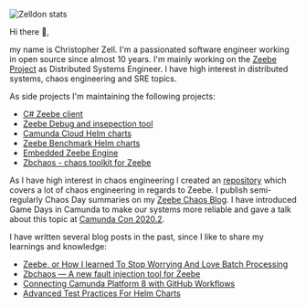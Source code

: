 
![Zelldon stats](https://github-readme-stats.vercel.app/api?username=zelldon&count_private=true&show_icons=true)

Hi there :wave:,

my name is Christopher Zell. I'm a passionated software engineer working in open source since almost 10 years. I'm mainly working on the [Zeebe Project](https://github.com/camunda-cloud/zeebe) as Distributed Systems Engineer. I have high interest in distributed systems, chaos engineering and SRE topics. 

As side projects I'm maintaining the following projects:

 * [C# Zeebe client](https://github.com/camunda-community-hub/zeebe-client-csharp)
 * [Zeebe Debug and insepection tool](https://github.com/Zelldon/zdb)
 * [Camunda Cloud Helm charts](https://github.com/camunda-community-hub/camunda-cloud-helm)
 * [Zeebe Benchmark Helm charts](https://github.com/zeebe-io/benchmark-helm)
 * [Embedded Zeebe Engine](https://github.com/camunda-community-hub/eze)
 * [Zbchaos - chaos toolkit for Zeebe](https://github.com/zeebe-io/zeebe-chaos)

As I have high interest in chaos engineering I created an [repository](https://github.com/zeebe-io/zeebe-chaos) which covers a lot of chaos engineering in regards to Zeebe. I publish semi-regularly Chaos Day summaries on my [Zeebe Chaos Blog](https://zeebe-io.github.io/zeebe-chaos/). I have introduced Game Days in Camunda to make our systems more reliable and gave a talk about this topic at [Camunda Con 2020.2](https://page.camunda.com/cclive-zell-chaosengineeringmeetszeebe).

I have written several blog posts in the past, since I like to share my learnings and knowledge:

 * [Zeebe, or How I learned To Stop Worrying And Love Batch Processing](https://medium.com/@zelldon91/zeebe-or-how-i-learned-to-stop-worrying-and-love-batching-17396891a040)
 * [Zbchaos — A new fault injection tool for Zeebe
](https://medium.com/@zelldon91/zbchaos-a-new-fault-injection-tool-for-zeebe-cbda56c5ba8d)
 * [Connecting Camunda Platform 8 with GitHub Workflows
](https://medium.com/@zelldon91/connecting-camunda-platform-8-with-github-workflows-ee1f91488ad3)
 * [Advanced Test Practices For Helm Charts
](https://medium.com/@zelldon91/advanced-test-practices-for-helm-charts-587caeeb4cb)
